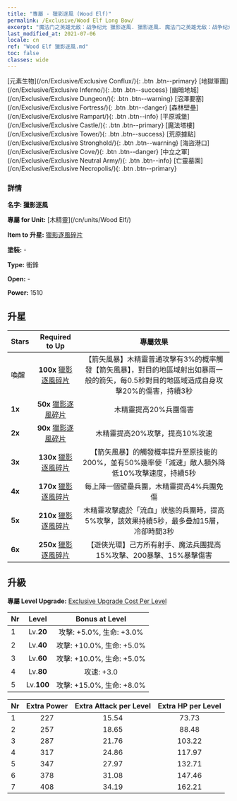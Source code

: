 ```yaml
---
title: "專屬 - 獵影逐風 (Wood Elf)"
permalink: /Exclusive/Wood Elf Long Bow/
excerpt: "魔法门之英雄无敌：战争纪元 獵影逐風. 獵影逐風. 魔法门之英雄无敌：战争纪元 專屬 獵影逐風. 木精靈 專屬."
last_modified_at: 2021-07-06
locale: cn
ref: "Wood Elf 獵影逐風.md"
toc: false
classes: wide
---
```

 [元素生物](/cn/Exclusive/Exclusive Conflux/){: .btn .btn--primary} [地獄軍團](/cn/Exclusive/Exclusive Inferno/){: .btn .btn--success} [幽暗地城](/cn/Exclusive/Exclusive Dungeon/){: .btn .btn--warning} [沼澤要塞](/cn/Exclusive/Exclusive Fortress/){: .btn .btn--danger} [森林壁壘](/cn/Exclusive/Exclusive Rampart/){: .btn .btn--info} [平原城堡](/cn/Exclusive/Exclusive Castle/){: .btn .btn--primary} [魔法塔樓](/cn/Exclusive/Exclusive Tower/){: .btn .btn--success} [荒原據點](/cn/Exclusive/Exclusive Stronghold/){: .btn .btn--warning} [海盜港口](/cn/Exclusive/Exclusive Cove/){: .btn .btn--danger} [中立之軍](/cn/Exclusive/Exclusive Neutral Army/){: .btn .btn--info} [亡靈墓園](/cn/Exclusive/Exclusive Necropolis/){: .btn .btn--primary} 

### 詳情
 **名字: 獵影逐風** 

 **專屬 for Unit:** [木精靈](/cn/units/Wood Elf/) 

 **Item to 升星:** [獵影逐風碎片](/cn/Items/con_914/)

 **塗裝:** -

 **Type:** 衝鋒

 **Open:** -

 **Power:** 1510

## 升星

  |     Stars    |  Required to Up | 專屬效果 |
  |:-------------|:---------------:|:---------------:|
  |  喚醒  | **100x** [獵影逐風碎片](/cn/Items/con_914/) | 【箭矢風暴】木精靈普通攻擊有3%的概率觸發【箭矢風暴】，對目的地區域射出如暴雨一般的箭矢，每0.5秒對目的地區域造成自身攻擊20%的傷害，持續3秒 |
  | **1x** <i class="fas fa-star"/> | **50x** [獵影逐風碎片](/cn/Items/con_914/) | 木精靈提高20%兵團傷害 |
  | **2x** <i class="fas fa-star"/> | **90x** [獵影逐風碎片](/cn/Items/con_914/) | 木精靈提高20%攻擊，提高10%攻速 |
  | **3x** <i class="fas fa-star"/> | **130x** [獵影逐風碎片](/cn/Items/con_914/) | 【箭矢風暴】的觸發概率提升至原技能的200%，並有50%幾率使「減速」敵人額外降低10%攻擊速度，持續5秒 |
  | **4x** <i class="fas fa-star"/> | **170x** [獵影逐風碎片](/cn/Items/con_914/) | 每上陣一個壁壘兵團，木精靈提高4%兵團免傷 |
  | **5x** <i class="fas fa-star"/> | **210x** [獵影逐風碎片](/cn/Items/con_914/) | 木精靈攻擊處於「流血」狀態的兵團時，提高5%攻擊，該效果持續5秒，最多疊加15層，冷卻時間3秒 |
  | **6x** <i class="fas fa-star"/> | **250x** [獵影逐風碎片](/cn/Items/con_914/) | 【遊俠光環】己方所有射手、魔法兵團提高15%攻擊、200暴擊、15%暴擊傷害 |


## 升級
 **專屬 Level Upgrade:** [Exclusive Upgrade Cost Per Level](/Exclusive/ExclusiveUpgradeCostPerLevel/)

  |  Nr  |   Level  | Bonus at Level |
  |:-----|:--------:|:--------------:|
  | 1 | Lv.**20** | 攻擊: +5.0%, 生命: +3.0% |
  | 2 | Lv.**40** | 攻擊: +10.0%, 生命: +5.0% |
  | 3 | Lv.**60** | 攻擊: +10.0%, 生命: +5.0% |
  | 4 | Lv.**80** | 攻速: +3.0 |
  | 5 | Lv.**100** | 攻擊: +15.0%, 生命: +8.0% |


  |  Nr  |  Extra Power | Extra Attack per Level | Extra HP per Level |
  |:-----|:--------:|:--------:|:--------:|
  | 1 | 227 | 15.54 | 73.73 |
  | 2 | 257 | 18.65 | 88.48 |
  | 3 | 287 | 21.76 | 103.22 |
  | 4 | 317 | 24.86 | 117.97 |
  | 5 | 347 | 27.97 | 132.71 |
  | 6 | 378 | 31.08 | 147.46 |
  | 7 | 408 | 34.19 | 162.21 |


